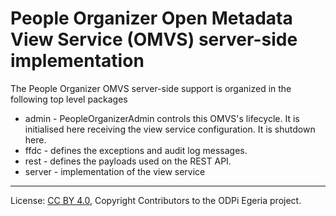 <!-- SPDX-License-Identifier: CC-BY-4.0 -->
<!-- Copyright Contributors to the ODPi Egeria project. -->

# People Organizer Open Metadata View Service (OMVS) server-side implementation

The People Organizer OMVS server-side support is organized in the following top level packages 

* admin -  PeopleOrganizerAdmin controls this OMVS's lifecycle. It is initialised here receiving the view service configuration. It is shutdown here.
* ffdc - defines the exceptions and audit log messages.
* rest - defines the payloads used on the REST API.
* server - implementation of the view service

----
License: [CC BY 4.0](https://creativecommons.org/licenses/by/4.0/),
Copyright Contributors to the ODPi Egeria project.